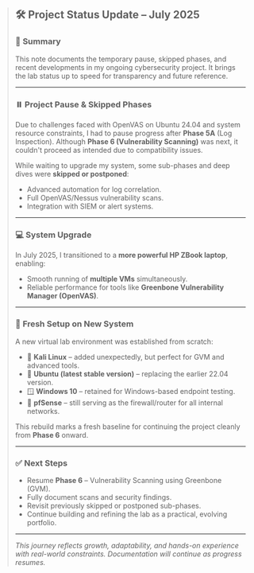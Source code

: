 > ## 🛠️ Project Status Update – July 2025
>
> ### 📌 Summary
> This note documents the temporary pause, skipped phases, and recent developments in my ongoing cybersecurity project. It brings the lab status up to speed for transparency and future reference.
>
> ---
>
> ### ⏸️ Project Pause & Skipped Phases
> Due to challenges faced with OpenVAS on Ubuntu 24.04 and system resource constraints, I had to pause progress after **Phase 5A** (Log Inspection). Although **Phase 6 (Vulnerability Scanning)** was next, it couldn't proceed as intended due to compatibility issues.
>
> While waiting to upgrade my system, some sub-phases and deep dives were **skipped or postponed**:
> - Advanced automation for log correlation.
> - Full OpenVAS/Nessus vulnerability scans.
> - Integration with SIEM or alert systems.
>
> ---
>
> ### 💻 System Upgrade
> In July 2025, I transitioned to a **more powerful HP ZBook laptop**, enabling:
> - Smooth running of **multiple VMs** simultaneously.
> - Reliable performance for tools like **Greenbone Vulnerability Manager (OpenVAS)**.
>
> ---
>
> ### 🔄 Fresh Setup on New System
> A new virtual lab environment was established from scratch:
>
> - 🐧 **Kali Linux** – added unexpectedly, but perfect for GVM and advanced tools.
> - 🐧 **Ubuntu (latest stable version)** – replacing the earlier 22.04 version.
> - 🪟 **Windows 10** – retained for Windows-based endpoint testing.
> - 🔐 **pfSense** – still serving as the firewall/router for all internal networks.
>
> This rebuild marks a fresh baseline for continuing the project cleanly from **Phase 6** onward.
>
> ---
>
> ### ✅ Next Steps
> - Resume **Phase 6** – Vulnerability Scanning using Greenbone (GVM).
> - Fully document scans and security findings.
> - Revisit previously skipped or postponed sub-phases.
> - Continue building and refining the lab as a practical, evolving portfolio.
>
> ---
>
> _This journey reflects growth, adaptability, and hands-on experience with real-world constraints. Documentation will continue as progress resumes._
